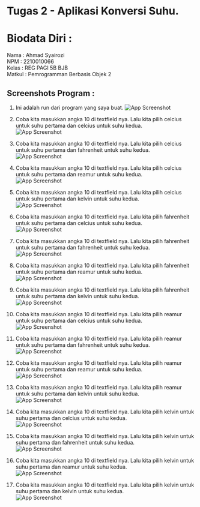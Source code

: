 
# Tugas 2 - Aplikasi Konversi Suhu.

# Biodata Diri :
Nama   : Ahmad Syairozi<br>
NPM    : 2210010066<br>
Kelas  : REG PAGI 5B BJB<br>
Matkul : Pemrogramman Berbasis Objek 2<br>



## Screenshots Program :
1. Ini adalah run dari program yang saya buat. 
![App Screenshot](https://github.com/user-attachments/assets/b565d02a-85ce-4a8f-be25-08bf4ca975b3)<br>

2. Coba kita masukkan angka 10 di textfield nya. Lalu kita pilih celcius untuk suhu pertama dan celcius untuk suhu kedua.<br>
![App Screenshot](https://github.com/user-attachments/assets/3e3ec0cb-666f-4749-8141-b4b458f8c961)<br>

3. Coba kita masukkan angka 10 di textfield nya. Lalu kita pilih celcius untuk suhu pertama dan fahrenheit untuk suhu kedua.<br>
![App Screenshot](https://github.com/user-attachments/assets/2e5b754b-8b69-4111-9c60-cf1efc3b3f93)<br>

4. Coba kita masukkan angka 10 di textfield nya. Lalu kita pilih celcius untuk suhu pertama dan reamur untuk suhu kedua.<br>
![App Screenshot](https://github.com/user-attachments/assets/5ba7c43e-049e-42aa-a047-9fcffac0b6c5)<br>

5. Coba kita masukkan angka 10 di textfield nya. Lalu kita pilih celcius untuk suhu pertama dan kelvin untuk suhu kedua.<br>
![App Screenshot](https://github.com/user-attachments/assets/14fb12ee-3963-4dd0-b9cc-fc5f05c59c62)<br>

6. Coba kita masukkan angka 10 di textfield nya. Lalu kita pilih fahrenheit untuk suhu pertama dan celcius untuk suhu kedua.<br>
![App Screenshot](https://github.com/user-attachments/assets/e1aca9bf-adec-4777-916f-9277a8c35a70)<br>

7. Coba kita masukkan angka 10 di textfield nya. Lalu kita pilih fahrenheit untuk suhu pertama dan fahrenheit untuk suhu kedua.<br>
![App Screenshot](https://github.com/user-attachments/assets/2bffbdc1-72ce-4dbe-8ca8-71a031ef308d)<br>

8. Coba kita masukkan angka 10 di textfield nya. Lalu kita pilih fahrenheit untuk suhu pertama dan reamur untuk suhu kedua.<br>
![App Screenshot](https://github.com/user-attachments/assets/2f296c9f-0599-413d-86c5-39d97d155d33)<br>

9. Coba kita masukkan angka 10 di textfield nya. Lalu kita pilih fahrenheit untuk suhu pertama dan kelvin untuk suhu kedua.<br>
![App Screenshot](https://github.com/user-attachments/assets/b21c097e-279a-49fe-a5a7-362a3a014592)<br>

10. Coba kita masukkan angka 10 di textfield nya. Lalu kita pilih reamur untuk suhu pertama dan celcius untuk suhu kedua.<br>
![App Screenshot](https://github.com/user-attachments/assets/6d354733-a7be-439b-9e7d-ac2e8696d1d2)<br>

11. Coba kita masukkan angka 10 di textfield nya. Lalu kita pilih reamur untuk suhu pertama dan fahrenheit untuk suhu kedua.<br>
![App Screenshot](https://github.com/user-attachments/assets/acde62a8-f5bf-4c5b-ba19-54d8fce19f02)<br>

12. Coba kita masukkan angka 10 di textfield nya. Lalu kita pilih reamur untuk suhu pertama dan reamur untuk suhu kedua.<br>
![App Screenshot](https://github.com/user-attachments/assets/5e094df9-4f54-4120-9ef2-26b99772b5aa)<br>

13. Coba kita masukkan angka 10 di textfield nya. Lalu kita pilih reamur untuk suhu pertama dan kelvin untuk suhu kedua.<br>
![App Screenshot](https://github.com/user-attachments/assets/3f81a29b-8529-4e55-a99a-431656ff0695)<br>

14. Coba kita masukkan angka 10 di textfield nya. Lalu kita pilih kelvin untuk suhu pertama dan celcius untuk suhu kedua.<br>
![App Screenshot](https://github.com/user-attachments/assets/e6037d67-d9ad-49b6-a3d0-cd446658b329)<br>

15. Coba kita masukkan angka 10 di textfield nya. Lalu kita pilih kelvin untuk suhu pertama dan fahrenheit untuk suhu kedua.<br>
![App Screenshot](https://github.com/user-attachments/assets/a852db1b-bf35-4613-90b2-6cca39c05d81)<br>

16. Coba kita masukkan angka 10 di textfield nya. Lalu kita pilih kelvin untuk suhu pertama dan reamur untuk suhu kedua.<br>
![App Screenshot](https://github.com/user-attachments/assets/6c87427f-15e4-47ec-a786-231fe09c5055)<br>

17. Coba kita masukkan angka 10 di textfield nya. Lalu kita pilih kelvin untuk suhu pertama dan kelvin untuk suhu kedua.<br>
![App Screenshot](https://github.com/user-attachments/assets/03addd9d-3eeb-4a1b-b0eb-0120c9d302da)
